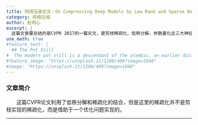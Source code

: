 ```yaml
---
title: 网络压缩论文：On Compressing Deep Models by Low Rank and Sparse Decomposition
category: 网络压缩
author: 赵明心
excerpt: |
  这篇文章要总结的是CVPR 2017的一篇论文，是剪枝稀疏化、低秩分解、参数量化这三大神经网络压缩流派里面的低秩分解派。有趣的是，通讯作者IEEE Fellow 陶大程2000年前后在中科大指导学生写过一篇短文《DNA序列分类的数学模型》，前几年我在做数学建模比赛的时候曾经读过。没想到现在看ICLR的论文又遇到了陶老师指导的文章，真是有意思。
use_math: true
#feature_text: |
  ## The Pot Still
#  The modern pot still is a descendant of the alembic, an earlier distillation device
#feature_image: "https://unsplash.it/1200/400?image=1048"
#image: "https://unsplash.it/1200/400?image=1048"
---
```

### 文章简介
　　这篇CVPR论文利用了低秩分解和稀疏化的结合，但是这里的稀疏化并不是剪枝实现的稀疏化，而是借助于一个优化问题实现的。


---